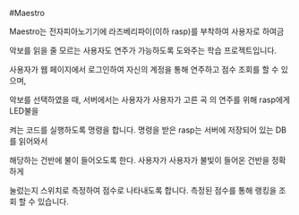 #Maestro

Maestro는 전자피아노기기에 라즈베리파이(이하 rasp)를 부착하여 사용자로 하여금

악보를 읽을 줄 모르는 사용자도 연주가 가능하도록 도와주는 학습 프로젝트입니다.

사용자가 웹 페이지에서 로그인하여 자신의 계정을 통해 연주하고 점수 조회를 할 수 있으며, 

악보를 선택하였을 때, 서버에서는 사용자가 사용자가 고른 곡 의 연주를 위해 rasp에게 LED불을 

켜는 코드를 실행하도록 명령을 합니다. 명령을 받은 rasp는 서버에 저장되어 있는 DB 를 읽어와서 

해당하는 건반에 불이 들어오도록 한다. 사용자가 사용자가 불빛이 들어온 건반을 정확하게 

눌렀는지 스위치로 측정하여 점수로 나타내도록 합니다. 측정된 점수를 통해 랭킹을 조회 할 수 있습니다.
